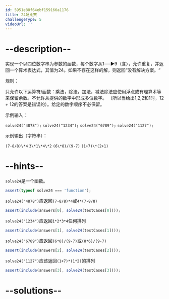 ```yaml
---
id: 5951e88f64ebf159166a1176
title: 24场比赛
challengeType: 5
videoUrl: ''
---
```


# --description--

<p>实现一个以四位数字串为参数的函数，每个数字从1──►9（含），允许重复，并返回一个算术表达式，其值为24。如果不存在这样的解，则返回“没有解决方案。“ </p><p>规则： </p>只允许以下运算符/函数：乘法，除法，加法，减法除法应使用浮点或有理算术等来保留余数。不允许从提供的数字中形成多位数字。 （所以当给出1,2,2和1时，12 + 12的答案是错误的）。给定的数字顺序不必保留。 <p>示例输入： </p>  <code>solve24("4878");</code>  <code>solve24("1234");</code>  <code>solve24("6789");</code>  <code>solve24("1127");</code>  <p>示例输出（字符串）： </p>  <code>(7-8/8)\*4</code>  <code>3\*1\*4\*2</code>  <code>(6\*8)/(9-7)</code>  <code>(1+7)\*(2+1)</code>  

# --hints--

`solve24`是一个函数。

```js
assert(typeof solve24 === 'function');
```

`solve24("4878")`应返回`(7-8/8)*4`或`4*(7-8/8)`

```js
assert(include(answers[0], solve24(testCases[0])));
```

`solve24("1234")`应返回`1*2*3*4`任何排列

```js
assert(include(answers[1], solve24(testCases[1])));
```

`solve24("6789")`应返回`(6*8)/(9-7)`或`(8*6)/(9-7)`

```js
assert(include(answers[2], solve24(testCases[2])));
```

`solve24("1127")`应该返回`(1+7)*(1*2)`的排列

```js
assert(include(answers[3], solve24(testCases[3])));
```

# --solutions--

